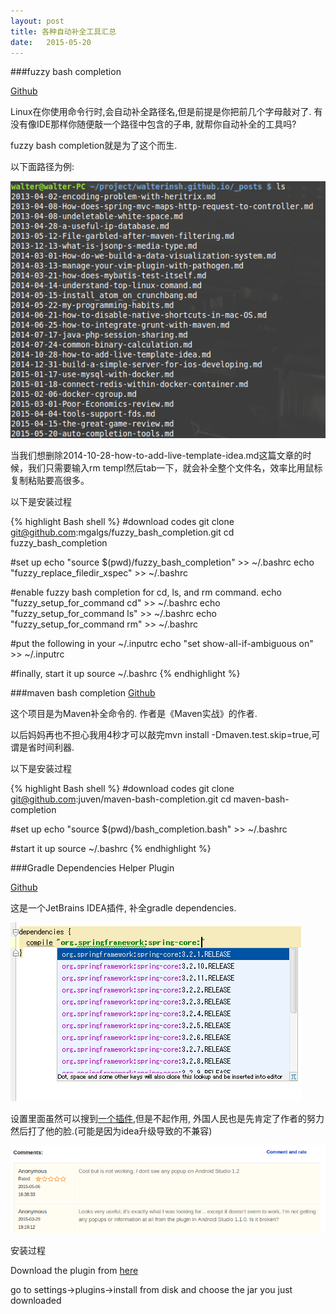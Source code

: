 ```yaml
---
layout: post
title: 各种自动补全工具汇总
date:   2015-05-20
---
```


###fuzzy bash completion

[Github](https://github.com/mgalgs/fuzzy_bash_completion)

Linux在你使用命令行时,会自动补全路径名,但是前提是你把前几个字母敲对了. 
有没有像IDE那样你随便敲一个路径中包含的子串, 就帮你自动补全的工具吗?

fuzzy bash completion就是为了这个而生.

以下面路径为例:

<img src="/images/posts/current_directory_files.png"/>

当我们想删除2014-10-28-how-to-add-live-template-idea.md这篇文章的时候，我们只需要输入rm templ然后tab一下，就会补全整个文件名，效率比用鼠标复制粘贴要高很多。

以下是安装过程

{% highlight Bash shell %}
#download codes
git clone git@github.com:mgalgs/fuzzy_bash_completion.git
cd fuzzy_bash_completion

#set up
echo "source $(pwd)/fuzzy_bash_completion" >> ~/.bashrc
echo "fuzzy_replace_filedir_xspec" >> ~/.bashrc

#enable fuzzy bash completion for cd, ls, and rm command.
echo "fuzzy_setup_for_command cd" >> ~/.bashrc
echo "fuzzy_setup_for_command ls" >> ~/.bashrc
echo "fuzzy_setup_for_command rm" >> ~/.bashrc

#put the following in your ~/.inputrc
echo "set show-all-if-ambiguous on" >> ~/.inputrc

#finally, start it up
source ~/.bashrc
{% endhighlight %}

###maven bash completion
[Github](https://github.com/juven/maven-bash-completion)

这个项目是为Maven补全命令的. 作者是《Maven实战》的作者.

以后妈妈再也不担心我用4秒才可以敲完mvn install -Dmaven.test.skip=true,可谓是省时间利器.

以下是安装过程

{% highlight Bash shell %}
#download codes
git clone git@github.com:juven/maven-bash-completion.git
cd maven-bash-completion

#set up
echo "source $(pwd)/bash_completion.bash" >> ~/.bashrc

#start it up
source ~/.bashrc
{% endhighlight %}

###Gradle Dependencies Helper Plugin

[Github](https://github.com/ligi/GradleDependenciesHelperPlugin)

这是一个JetBrains IDEA插件, 补全gradle dependencies. 

<img src="/images/posts/gradle_help_screenshot.png"/>

设置里面虽然可以搜到[一个插件](https://github.com/siosio/GradleDependenciesHelperPlugin),但是不起作用, 外国人民也是先肯定了作者的努力然后打了他的脸.(可能是因为idea升级导致的不兼容) 

<img src="/images/posts/gradle-plugin-comments.png"/>

安装过程

Download the plugin from [here](https://github.com/ligi/GradleDependenciesHelperPlugin/releases)

go to settings->plugins->install from disk and choose the jar you just downloaded

